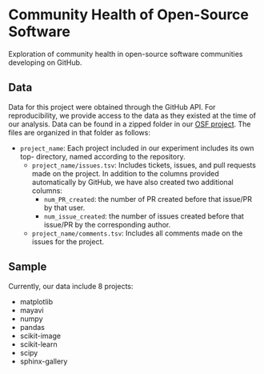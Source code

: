 # Community Health of Open-Source Software

Exploration of community health in open-source software communities developing
on GitHub.

## Data

Data for this project were obtained through the GitHub API. For reproducibility,
we provide access to the data as they existed at the time of our analysis. Data
can be found in a zipped folder in our [OSF project](https://osf.io/6ncwt/). The
files are organized in that folder as follows:

* `project_name`: Each project included in our experiment includes its own top-
  directory, named according to the repository.
  * `project_name/issues.tsv`: Includes tickets, issues, and pull requests made
    on the project. In addition to the columns provided automatically by GitHub,
    we have also created two additional columns:
      * `num_PR_created`: the number of PR created before that issue/PR by that
        user.
      * `num_issue_created`: the number of issues created before that issue/PR
        by the corresponding author.
  * `project_name/comments.tsv`: Includes all comments made on the issues for
    the project.

## Sample

Currently, our data include 8 projects:
  * matplotlib
  * mayavi
  * numpy
  * pandas
  * scikit-image
  * scikit-learn
  * scipy
  * sphinx-gallery
